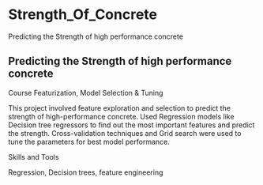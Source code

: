 # Strength_Of_Concrete
Predicting the Strength of high performance concrete


## Predicting the Strength of high performance concrete

Course Featurization, Model Selection & Tuning

This project involved feature exploration and selection to predict the strength of high-performance concrete. Used Regression models like Decision tree regressors to find out the most important features and predict the strength. Cross-validation techniques and Grid search were used to tune the parameters for best model performance.

Skills and Tools

Regression, Decision trees, feature engineering
